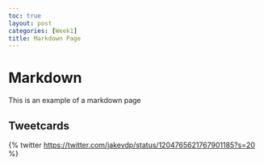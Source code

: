 ```yaml
---
toc: true
layout: post
categories: [Week1]
title: Markdown Page
---
```


# Markdown
This is an example of a markdown page


## Tweetcards

{% twitter https://twitter.com/jakevdp/status/1204765621767901185?s=20 %}
